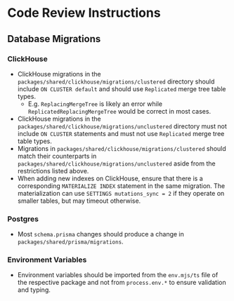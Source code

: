 # Code Review Instructions

## Database Migrations

### ClickHouse

- ClickHouse migrations in the `packages/shared/clickhouse/migrations/clustered` directory should include `ON CLUSTER default` and should use `Replicated` merge tree table types.
  - E.g. `ReplacingMergeTree` is likely an error while `ReplicatedReplacingMergeTree` would be correct in most cases.
- ClickHouse migrations in the `packages/shared/clickhouse/migrations/unclustered` directory must not include `ON CLUSTER` statements and must not use `Replicated` merge tree table types.
- Migrations in `packages/shared/clickhouse/migrations/clustered` should match their counterparts in `packages/shared/clickhouse/migrations/unclustered` aside from the restrictions listed above.
- When adding new indexes on ClickHouse, ensure that there is a corresponding `MATERIALIZE INDEX` statement in the same migration. The materialization can use `SETTINGS mutations_sync = 2` if they operate on smaller tables, but may timeout otherwise.

### Postgres

- Most `schema.prisma` changes should produce a change in `packages/shared/prisma/migrations`.

### Environment Variables

- Environment variables should be imported from the `env.mjs/ts` file of the respective package and not from `process.env.*` to ensure validation and typing.
